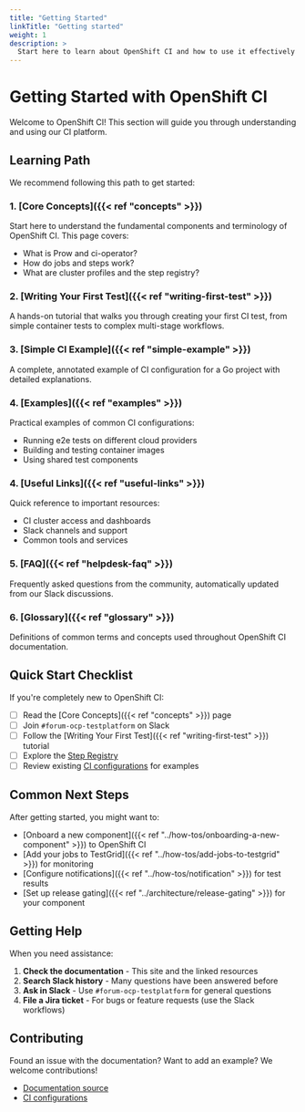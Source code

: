 ```yaml
---
title: "Getting Started"
linkTitle: "Getting started"
weight: 1
description: >
  Start here to learn about OpenShift CI and how to use it effectively
---
```


# Getting Started with OpenShift CI

Welcome to OpenShift CI! This section will guide you through understanding and using our CI platform.

## Learning Path

We recommend following this path to get started:

### 1. [Core Concepts]({{< ref "concepts" >}})
Start here to understand the fundamental components and terminology of OpenShift CI. This page covers:
- What is Prow and ci-operator?
- How do jobs and steps work?
- What are cluster profiles and the step registry?

### 2. [Writing Your First Test]({{< ref "writing-first-test" >}})
A hands-on tutorial that walks you through creating your first CI test, from simple container tests to complex multi-stage workflows.

### 3. [Simple CI Example]({{< ref "simple-example" >}})
A complete, annotated example of CI configuration for a Go project with detailed explanations.

### 4. [Examples]({{< ref "examples" >}})
Practical examples of common CI configurations:
- Running e2e tests on different cloud providers
- Building and testing container images
- Using shared test components

### 4. [Useful Links]({{< ref "useful-links" >}})
Quick reference to important resources:
- CI cluster access and dashboards
- Slack channels and support
- Common tools and services

### 5. [FAQ]({{< ref "helpdesk-faq" >}})
Frequently asked questions from the community, automatically updated from our Slack discussions.

### 6. [Glossary]({{< ref "glossary" >}})
Definitions of common terms and concepts used throughout OpenShift CI documentation.

## Quick Start Checklist

If you're completely new to OpenShift CI:

- [ ] Read the [Core Concepts]({{< ref "concepts" >}}) page
- [ ] Join `#forum-ocp-testplatform` on Slack
- [ ] Follow the [Writing Your First Test]({{< ref "writing-first-test" >}}) tutorial
- [ ] Explore the [Step Registry](https://steps.ci.openshift.org/)
- [ ] Review existing [CI configurations](https://github.com/openshift/release/tree/master/ci-operator/config) for examples

## Common Next Steps

After getting started, you might want to:

- [Onboard a new component]({{< ref "../how-tos/onboarding-a-new-component" >}}) to OpenShift CI
- [Add your jobs to TestGrid]({{< ref "../how-tos/add-jobs-to-testgrid" >}}) for monitoring
- [Configure notifications]({{< ref "../how-tos/notification" >}}) for test results
- [Set up release gating]({{< ref "../architecture/release-gating" >}}) for your component

## Getting Help

When you need assistance:

1. **Check the documentation** - This site and the linked resources
2. **Search Slack history** - Many questions have been answered before
3. **Ask in Slack** - Use `#forum-ocp-testplatform` for general questions
4. **File a Jira ticket** - For bugs or feature requests (use the Slack workflows)

## Contributing

Found an issue with the documentation? Want to add an example? We welcome contributions! 
- [Documentation source](https://github.com/openshift/ci-docs)
- [CI configurations](https://github.com/openshift/release)
